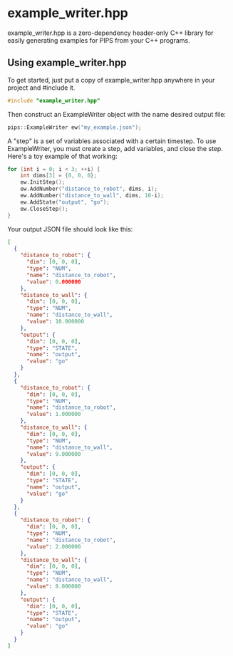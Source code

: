 example_writer.hpp
==================

example_writer.hpp is a zero-dependency header-only C++ library for easily
generating examples for PIPS from your C++ programs.

Using example_writer.hpp
------------------------

To get started, just put a copy of example_writer.hpp anywhere in your project
and #include it.

```c++
#include "example_writer.hpp"
```

Then construct an ExampleWriter object with the name desired output file:
```c++
pips::ExampleWriter ew("my_example.json");
```

A "step" is a set of variables associated with a certain timestep. To use
ExampleWriter, you must create a step, add variables, and close the step.
Here's a toy example of that working:
```c++
for (int i = 0; i < 3; ++i) {
    int dims[3] = {0, 0, 0};
    ew.InitStep();
    ew.AddNumber("distance_to_robot", dims, i);
    ew.AddNumber("distance_to_wall", dims, 10-i);
    ew.AddState("output", "go");
    ew.CloseStep();
}
```

Your output JSON file should look like this:
```json
[
  {
    "distance_to_robot": {
      "dim": [0, 0, 0],
      "type": "NUM",
      "name": "distance_to_robot",
      "value": 0.000000
    },
    "distance_to_wall": {
      "dim": [0, 0, 0],
      "type": "NUM",
      "name": "distance_to_wall",
      "value": 10.000000
    },
    "output": {
      "dim": [0, 0, 0],
      "type": "STATE",
      "name": "output",
      "value": "go"
    }
  },
  {
    "distance_to_robot": {
      "dim": [0, 0, 0],
      "type": "NUM",
      "name": "distance_to_robot",
      "value": 1.000000
    },
    "distance_to_wall": {
      "dim": [0, 0, 0],
      "type": "NUM",
      "name": "distance_to_wall",
      "value": 9.000000
    },
    "output": {
      "dim": [0, 0, 0],
      "type": "STATE",
      "name": "output",
      "value": "go"
    }
  },
  {
    "distance_to_robot": {
      "dim": [0, 0, 0],
      "type": "NUM",
      "name": "distance_to_robot",
      "value": 2.000000
    },
    "distance_to_wall": {
      "dim": [0, 0, 0],
      "type": "NUM",
      "name": "distance_to_wall",
      "value": 8.000000
    },
    "output": {
      "dim": [0, 0, 0],
      "type": "STATE",
      "name": "output",
      "value": "go"
    }
  }
]
```